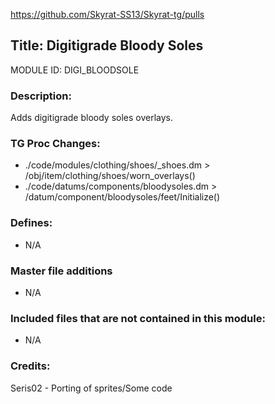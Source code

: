 https://github.com/Skyrat-SS13/Skyrat-tg/pulls

## Title: Digitigrade Bloody Soles

MODULE ID: DIGI_BLOODSOLE

### Description:

Adds digitigrade bloody soles overlays.

### TG Proc Changes:

- ./code/modules/clothing/shoes/_shoes.dm > /obj/item/clothing/shoes/worn_overlays()
- ./code/datums/components/bloodysoles.dm > /datum/component/bloodysoles/feet/Initialize()

### Defines:

- N/A

### Master file additions

- N/A

### Included files that are not contained in this module:

- N/A

### Credits:
Seris02 - Porting of sprites/Some code
